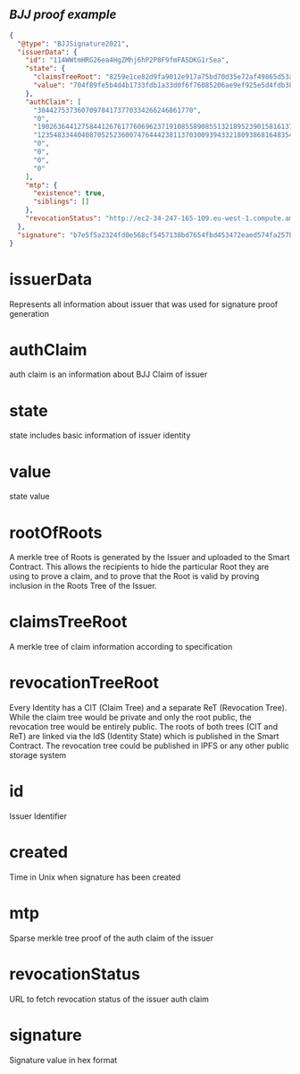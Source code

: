 <h2> <i> BJJ proof example </i> </h2>


```json
{
  "@type": "BJJSignature2021",
  "issuerData": {
    "id": "114WWtmHRG26ea4HgZMhj6hP2P8F9fmFA5DKG1rSea",
    "state": {
      "claimsTreeRoot": "8259e1ce82d9fa9012e917a75bd70d35e72af49865d53a698761f725116b710e",
      "value": "704f89fe5b4d4b1733fdb1a33d0f6f76085206ae9ef925e5d4fdb383540a0215"
    },
    "authСlaim": [
      "304427537360709784173770334266246861770",
      "0",
      "19026364412758441267617760696237191085589085513218952390158161375679299212208",
      "12354833440408705252360074764442381137030093943321809386816483544349245170041",
      "0",
      "0",
      "0",
      "0"
    ],
    "mtp": {
      "existence": true,
      "siblings": []
    },
    "revocationStatus": "http://ec2-34-247-165-109.eu-west-1.compute.amazonaws.com:9988/api/v1/identities/114WWtmHRG26ea4HgZMhj6hP2P8F9fmFA5DKG1rSea/claims/revocation/status/0"
  },
  "signature": "b7e5f5a2324fd0e568cf5457138bd7654fbd453472eaed574fa257b568c37f1cead9667e22af86db2c37b461eccc41d4aa8b8e3ee419434d9b1385c4d59dd700"
}
```


# issuerData

Represents all information about issuer that was used for signature proof generation

# authClaim

auth claim  is an information about BJJ Claim of issuer

# state

state includes basic information of issuer identity

# value

state value

# rootOfRoots

A merkle tree of Roots is generated by the Issuer and uploaded to the Smart Contract. This allows the recipients to hide the particular Root they are using to prove a claim, and to prove that the Root is valid by proving inclusion in the Roots Tree of the Issuer.

# claimsTreeRoot

A merkle tree of claim information according to specification

# revocationTreeRoot

Every Identity has a ClT (Claim Tree) and a separate ReT (Revocation Tree). While the claim tree would be private and only the root public, the revocation tree would be entirely public. The roots of both trees (ClT and ReT) are linked via the IdS (Identity State) which is published in the Smart Contract. The revocation tree could be published in IPFS or any other public storage system

# id

Issuer Identifier

# created

Time in Unix when signature has been created


# mtp

Sparse merkle tree proof of the auth claim of the issuer

# revocationStatus

URL to fetch revocation status of the issuer auth claim

# signature

Signature value in hex format
